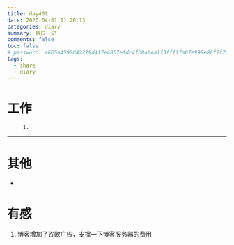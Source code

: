 ```yaml
---
title: day401
date: 2020-04-01 11:20:13
categories: diary
summary: 每日一记
comments: false
toc: false
# password: a665a45920422f9d417e4867efdc4fb8a04a1f3fff1fa07e998e86f7f7a27ae3
tags:
  - share
  - diary
---
```

# 工作
``` 日常
     1.
 ```  
***

# 其他
  - 

  
# 有感
 1. 博客增加了谷歌广告，支撑一下博客服务器的费用

   